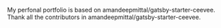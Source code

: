 My perfonal portfolio is based on amandeepmittal/gatsby-starter-ceevee. Thank all the contributors in amandeepmittal/gatsby-starter-ceevee.
